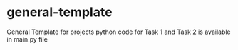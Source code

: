 # general-template
General Template for projects
python code for Task 1 and Task 2 is available in main.py file
